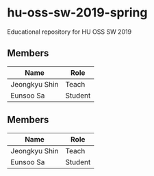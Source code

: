 # hu-oss-sw-2019-spring
Educational repository for HU OSS SW 2019

## Members

| Name | Role |
|------|------|
|Jeongkyu Shin | Teach |
|Eunsoo Sa | Student |

## Members

| Name | Role |
|------|------|
|Jeongkyu Shin | Teach |
|Eunsoo Sa | Student |

